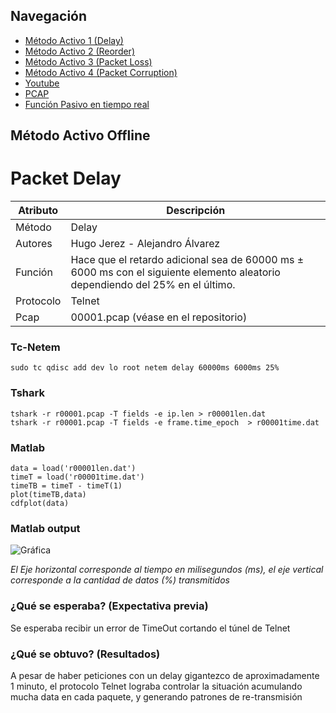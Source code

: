 ## Navegación

- [Método Activo 1 (Delay)](https://github.com/hugojerez/telnet-client-server/blob/master/tarea4/delay.md)
- [Método Activo 2 (Reorder)](https://github.com/hugojerez/telnet-client-server/blob/master/tarea4/reorder.md)
- [Método Activo 3 (Packet Loss)](https://github.com/hugojerez/telnet-client-server/blob/master/tarea4/packetloss.md)
- [Método Activo 4 (Packet Corruption)](https://github.com/hugojerez/telnet-client-server/blob/master/tarea4/corruption.md)
- [Youtube](https://github.com/hugojerez/telnet-client-server/blob/master/tarea4/youtube.md)
- [PCAP](https://github.com/hugojerez/telnet-client-server/blob/master/tarea4/pcap/)
- [Función Pasivo en tiempo real](https://github.com/hugojerez/telnet-client-server/blob/master/tarea4/pcap/function.md)



## Método Activo Offline
# Packet Delay

|Atributo|Descripción|
|--|--|
|Método|Delay|
|Autores|Hugo Jerez - Alejandro Álvarez |
|Función|Hace que el retardo adicional sea de 60000 ms ± 6000 ms con el siguiente elemento aleatorio dependiendo del 25% en el último.|
|Protocolo|Telnet|
|Pcap|00001.pcap (véase en el repositorio)|


### Tc-Netem

    sudo tc qdisc add dev lo root netem delay 60000ms 6000ms 25%

### Tshark 

    tshark -r r00001.pcap -T fields -e ip.len > r00001len.dat
    tshark -r r00001.pcap -T fields -e frame.time_epoch  > r00001time.dat

### Matlab


    data = load('r00001len.dat') 
    timeT = load('r00001time.dat')
    timeTB = timeT - timeT(1)
    plot(timeTB,data)
    cdfplot(data)

### Matlab output

![Gráfica](https://i.imgur.com/ntwCoSc.jpg)


_El Eje horizontal corresponde al tiempo en milisegundos (ms), el eje vertical corresponde a la cantidad de datos (%) transmitidos_

### ¿Qué se esperaba? (Expectativa previa)

Se esperaba recibir un error de TimeOut cortando el túnel de Telnet

### ¿Qué se obtuvo?  (Resultados)

A pesar de haber peticiones con un delay gigantezco de aproximadamente 1 minuto, el protocolo Telnet lograba controlar la situación acumulando mucha data en cada paquete, y generando patrones de re-transmisión 